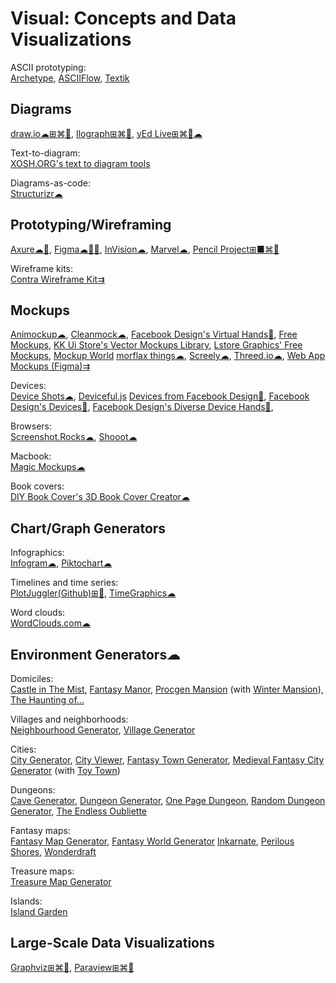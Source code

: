 # Visual: Concepts and Data Visualizations

ASCII prototyping:  
[Archetype](https://fatiherikli.github.io/archetype/),
[ASCIIFlow](https://asciiflow.com/#/),
[Textik](https://textik.com/#a4ec12a68785f25f=)

## Diagrams

[draw.io☁⊞⌘🐧](https://www.drawio.com/),
[Ilograph⊞⌘🐧](https://www.ilograph.com/),
[yEd Live⊞⌘🐧☁](https://www.yworks.com/products/yed)

Text-to-diagram:  
[XOSH.ORG's text to diagram tools](https://xosh.org/text-to-diagram/)

Diagrams-as-code:  
[Structurizr☁](https://structurizr.com/)

## Prototyping/Wireframing

[Axure☁🍎](https://www.axure.com/),
[Figma☁🍎🤖](https://www.figma.com/),
[InVision☁](https://www.invisionapp.com/),
[Marvel☁](https://marvelapp.com/),
[Pencil Project⊞■⌘🐧](https://pencil.evolus.vn/)

Wireframe kits:  
[Contra Wireframe Kit⇉](https://contrauikit.com/)

## Mockups

[Animockup☁](https://animockup.com/),
[Cleanmock☁](https://cleanmock.com/),
[Facebook Design's Virtual Hands🧛](https://facebook.design/virtual-hands),
[Free Mockups](https://www.ls.graphics/free-mockups),
[KK Ui Store's Vector Mockups Library](https://mockups.kkuistore.com/),
[Lstore Graphics' Free Mockups](https://www.ls.graphics/free-mockups),
[Mockup World](https://www.ls.graphics/free-mockups)
[morflax things☁](https://things.morflax.com/),
[Screely☁](https://www.screely.com/),
[Threed.io☁](https://threed.io/),
[Web App Mockups (Figma)⇉](https://www.figma.com/community/file/945035983482109746)

Devices:  
[Device Shots☁](https://deviceshots.com/),
[Deviceful.js](https://deviceful.app/)
[Devices from Facebook Design🧛](https://design.facebook.com/toolsandresources/devices),
[Facebook Design's Devices🧛](https://facebook.design/devices),
[Facebook Design's Diverse Device Hands🧛](https://facebook.design/handskit),

Browsers:  
[Screenshot.Rocks☁](https://screenshot.rocks/),
[Shooot☁](https://shooot.bourhaouta.com/)

Macbook:  
[Magic Mockups☁](https://magicmockups.com/)

Book covers:  
[DIY Book Cover's 3D Book Cover Creator☁](https://diybookcovers.com/3Dmockups/)

## Chart/Graph Generators

Infographics:  
[Infogram☁](https://infogram.com/),
[Piktochart☁](https://piktochart.com/)

Timelines and time series:  
[PlotJuggler(Github)⊞🐧](https://github.com/facontidavide/PlotJuggler),
[TimeGraphics☁](https://time.graphics/)

Word clouds:  
[WordClouds.com☁](https://www.wordclouds.com/)

## Environment Generators☁

Domiciles:  
[Castle in The Mist](https://watabou.itch.io/castle-in-the-mist),
[Fantasy Manor](https://watabou.itch.io/fantasy-manor),
[Procgen Mansion](https://watabou.itch.io/procgen-mansion) (with [Winter Mansion](https://watabou.itch.io/winter-mansion)),
[The Haunting of...](https://watabou.itch.io/the-haunting-of)

Villages and neighborhoods:  
[Neighbourhood Generator](https://watabou.itch.io/neighbourhood),
[Village Generator](https://watabou.itch.io/village-generator)

Cities:  
[City Generator](https://www.oskarstalberg.com/game/CityGenerator/),
[City Viewer](https://watabou.itch.io/city-viewer),
[Fantasy Town Generator](https://donjon.bin.sh/fantasy/town/),
[Medieval Fantasy City Generator](https://watabou.itch.io/medieval-fantasy-city-generator) (with [Toy Town](https://watabou.itch.io/toy-town))

Dungeons:  
[Cave Generator](https://www.myth-weavers.com/generators/cave),
[Dungeon Generator](https://www.myth-weavers.com/generate_dungeon.php),
[One Page Dungeon](https://watabou.itch.io/one-page-dungeon),
[Random Dungeon Generator](https://donjon.bin.sh/fantasy/dungeon/),
[The Endless Oubliette](https://oubliette.bin.sh/)

Fantasy maps:  
[Fantasy Map Generator](https://azgaar.github.io/Fantasy-Map-Generator/),
[Fantasy World Generator](https://donjon.bin.sh/fantasy/world/)
[Inkarnate](https://inkarnate.com/),
[Perilous Shores](https://watabou.itch.io/perilous-shores),
[Wonderdraft](https://www.wonderdraft.net/)

Treasure maps:  
[Treasure Map Generator](https://donjon.bin.sh/fantasy/treasure_map/)

Islands:  
[Island Garden](https://watabou.itch.io/island-garden)

## Large-Scale Data Visualizations

[Graphviz⊞⌘🐧](https://www.graphviz.org/),
[Paraview⊞⌘🐧](https://www.paraview.org/)
